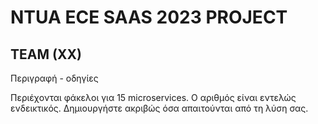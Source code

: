 # NTUA ECE SAAS 2023 PROJECT
  
## TEAM (XX)
  
  
Περιγραφή - οδηγίες
  
Περιέχονται φάκελοι για 15 microservices. Ο αριθμός είναι εντελώς ενδεικτικός. Δημιουργήστε ακριβώς όσα απαιτούνται από τη λύση σας.
  

  
